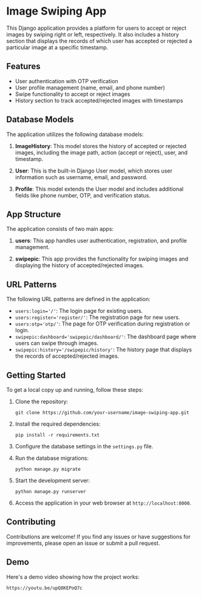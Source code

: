 

# Image Swiping App

This Django application provides a platform for users to accept or reject images by swiping right or left, respectively. It also includes a history section that displays the records of which user has accepted or rejected a particular image at a specific timestamp.

## Features

- User authentication with OTP verification
- User profile management (name, email, and phone number)
- Swipe functionality to accept or reject images
- History section to track accepted/rejected images with timestamps

## Database Models

The application utilizes the following database models:

1. **ImageHistory**: This model stores the history of accepted or rejected images, including the image path, action (accept or reject), user, and timestamp.

2. **User**: This is the built-in Django User model, which stores user information such as username, email, and password.

3. **Profile**: This model extends the User model and includes additional fields like phone number, OTP, and verification status.

## App Structure

The application consists of two main apps:

1. **users**: This app handles user authentication, registration, and profile management.

2. **swipepic**: This app provides the functionality for swiping images and displaying the history of accepted/rejected images.

## URL Patterns

The following URL patterns are defined in the application:

- `users:login='/'`: The login page for existing users.
- `users:register='register/'`: The registration page for new users.
- `users:otp='otp/'`: The page for OTP verification during registration or login.
- `swipepic:dashboard='swipepic/dashboard/'`: The dashboard page where users can swipe through images.
- `swipepic:history='/swipepic/history'`: The history page that displays the records of accepted/rejected images.

## Getting Started

To get a local copy up and running, follow these steps:

1. Clone the repository:
   ```
   git clone https://github.com/your-username/image-swiping-app.git
   ```

2. Install the required dependencies:
   ```
   pip install -r requirements.txt
   ```

3. Configure the database settings in the `settings.py` file.

4. Run the database migrations:
   ```
   python manage.py migrate
   ```

5. Start the development server:
   ```
   python manage.py runserver
   ```

6. Access the application in your web browser at `http://localhost:8000`.

## Contributing

Contributions are welcome! If you find any issues or have suggestions for improvements, please open an issue or submit a pull request.

## Demo

Here's a demo video showing how the project works:

```https://youtu.be/upQ8KEPoQ7c```

